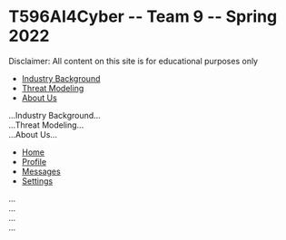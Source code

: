 # T596AI4Cyber -- Team 9 -- Spring 2022
Disclaimer: All content on this site is for educational purposes only


<ul class="nav nav-tabs responsive" id="myTab">
  <li class="active"><a href="#IndustryBackground">Industry Background</a></li>
  <li><a href="#ThreatModeling">Threat Modeling</a></li>
  <li><a href="#AboutUs">About Us</a></li>
</ul>

<div class="tab-content responsive">
  <div class="tab-pane active" id="Industry Background">...Industry Background...</div>
  <div class="tab-pane" id="Threat Modeling">...Threat Modeling...</div>
  <div class="tab-pane" id="About Us">...About Us...</div>
</div>



<div>

  <!-- Nav tabs -->
  <ul class="nav nav-tabs" role="tablist">
    <li role="presentation" class="active"><a href="#home" aria-controls="home" role="tab" data-toggle="tab">Home</a></li>
    <li role="presentation"><a href="#profile" aria-controls="profile" role="tab" data-toggle="tab">Profile</a></li>
    <li role="presentation"><a href="#messages" aria-controls="messages" role="tab" data-toggle="tab">Messages</a></li>
    <li role="presentation"><a href="#settings" aria-controls="settings" role="tab" data-toggle="tab">Settings</a></li>
  </ul>

  <!-- Tab panes -->
  <div class="tab-content">
    <div role="tabpanel" class="tab-pane active" id="home">...</div>
    <div role="tabpanel" class="tab-pane" id="profile">...</div>
    <div role="tabpanel" class="tab-pane" id="messages">...</div>
    <div role="tabpanel" class="tab-pane" id="settings">...</div>
  </div>

</div>
